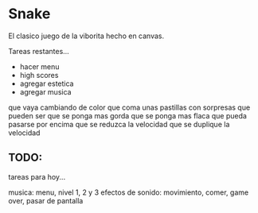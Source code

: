 Snake
=====

El clasico juego de la viborita hecho en canvas.

Tareas restantes...

* hacer menu
* high scores
* agregar estetica
* agregar musica

que vaya cambiando de color
que coma unas pastillas con sorpresas
que pueden ser
que se ponga mas gorda
que se ponga mas flaca
que pueda pasarse por encima
que se reduzca la velocidad
que se duplique la velocidad



TODO:
-----

tareas para hoy...

musica: menu, nivel 1, 2 y 3
efectos de sonido: movimiento, comer, game over, pasar de pantalla
